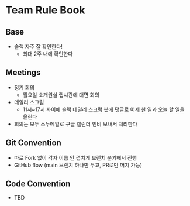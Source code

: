 # Team Rule Book

## Base

- 슬랙 자주 잘 확인한다!
  - 최대 2주 내에 확인한다

## Meetings

- 정기 회의
  - 월요일 소개원실 랩시간에 대면 회의
- 데일리 스크럼
  - 11시~17시 사이에 슬랙 데일리 스크럼 봇에 댓글로 어제 한 일과 오늘 할 일을 올린다
- 회의는 모두 스누메일로 구글 캘린더 인비 보내서 처리한다

## Git Convention

- 따로 Fork 없이 각자 이름 안 겹치게 브랜치 분기해서 진행
- GitHub flow (main 브랜치 하나만 두고, PR로만 머지 가능)

## Code Convention

- TBD
